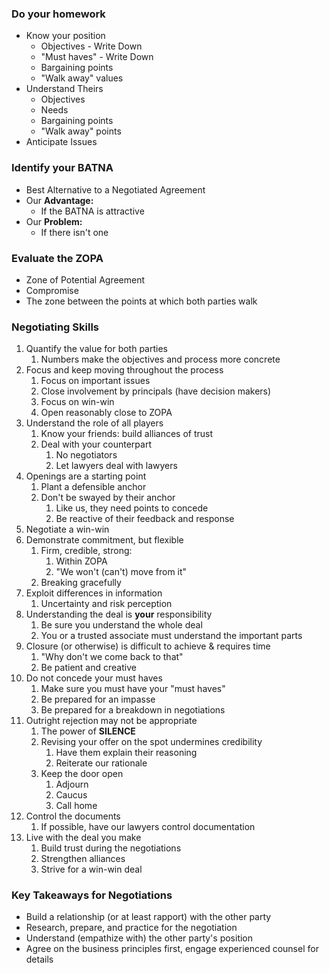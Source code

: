 ### Do your homework
- Know your position
	- Objectives - Write Down
	- "Must haves" - Write Down
	- Bargaining points
	- "Walk away" values
- Understand Theirs
	- Objectives
	- Needs
	- Bargaining points
	- "Walk away" points
- Anticipate Issues

### Identify your BATNA
- Best Alternative to a Negotiated Agreement
- Our **Advantage:**
	- If the BATNA is attractive
- Our **Problem:**
	- If there isn't one

### Evaluate the ZOPA
- Zone of Potential Agreement
- Compromise
- The zone between the points at which both parties walk

### Negotiating Skills
1. Quantify the value for both parties
	1. Numbers make the objectives and process more concrete
2. Focus and keep moving throughout the process
	1. Focus on important issues
	2. Close involvement by principals (have decision makers)
	3. Focus on win-win
	4. Open reasonably close to ZOPA
3. Understand the role of all players
	1. Know your friends: build alliances of trust
	2. Deal with your counterpart
		1. No negotiators
		2. Let lawyers deal with lawyers
4. Openings are a starting point
	1. Plant a defensible anchor
	2. Don't be swayed by their anchor
		1. Like us, they need points to concede
		2. Be reactive of their feedback and response
5. Negotiate a win-win
6. Demonstrate commitment, but flexible
	1. Firm, credible, strong:
		1. Within ZOPA
		2. "We won't (can't) move from it"
	2. Breaking gracefully
7. Exploit differences in information
	1. Uncertainty and risk perception
8. Understanding the deal is **your** responsibility
	1. Be sure you understand the whole deal
	2. You or a trusted associate must understand the important parts
9. Closure (or otherwise) is difficult to achieve & requires time
	1. "Why don't we come back to that"
	2. Be patient and creative
10. Do not concede your must haves
	1. Make sure you must have your "must haves"
	2. Be prepared for an impasse
	3. Be prepared for a breakdown in negotiations
11. Outright rejection may not be appropriate
	1. The power of **SILENCE**
	2. Revising your offer on the spot undermines credibility
		1. Have them explain their reasoning
		2. Reiterate our rationale
	3. Keep the door open
		1. Adjourn
		2. Caucus
		3. Call home
12. Control the documents
	1. If possible, have our lawyers control documentation
13. Live with the deal you make
	1. Build trust during the negotiations
	2. Strengthen alliances
	3. Strive for a win-win deal

### Key Takeaways for Negotiations
- Build a relationship (or at least rapport) with the other party
- Research, prepare, and practice for the negotiation
- Understand (empathize with) the other party's position
- Agree on the business principles first, engage experienced counsel for details

